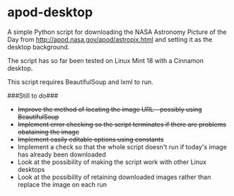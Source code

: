# apod-desktop
A simple Python script for downloading the NASA Astronomy Picture of the Day from http://apod.nasa.gov/apod/astropix.html and setting it as the desktop background.

The script has so far been tested on Linux Mint 18 with a Cinnamon desktop.

This script requires BeautifulSoup and lxml to run.

###Still to do###
* ~~Improve the method of locating the image URL - possibly using BeautifulSoup~~
* ~~Implement error checking so the script terminates if there are problems obataining the image~~
* ~~Implement easily editable options using constants~~
* Implement a check so that the whole script doesn't run if today's image has already been downloaded
* Look at the possibility of making the script work with other Linux desktops
* Look at the possibility of retaining downloaded images rather than replace the image on each run
